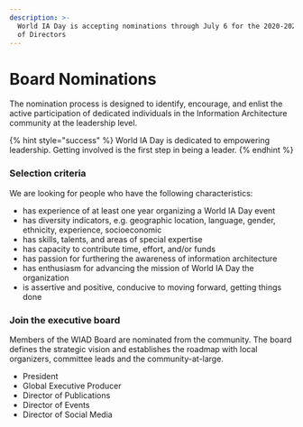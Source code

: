 ```yaml
---
description: >-
  World IA Day is accepting nominations through July 6 for the 2020-2021 Board
  of Directors
---
```


# Board Nominations

The nomination process is designed to identify, encourage, and enlist the active participation of dedicated individuals in the Information Architecture community at the leadership level.&#x20;

{% hint style="success" %}
World IA Day is dedicated to empowering leadership. Getting involved is the first step in being a leader.
{% endhint %}

### Selection criteria

We are looking for people who have the following characteristics:&#x20;

* has experience of at least one year organizing a World IA Day event
* has diversity indicators, e.g. geographic location, language, gender, ethnicity, experience, socioeconomic&#x20;
* has skills, talents, and areas of special expertise
* has capacity to contribute time, effort, and/or funds&#x20;
* has passion for furthering the awareness of information architecture
* has enthusiasm for advancing the mission of World IA Day the organization
* is assertive and positive, conducive to moving forward, getting things done

### Join the executive board

Members of the WIAD Board are nominated from the community. The board defines the strategic vision and establishes the roadmap with local organizers, committee leads and the community-at-large.

* President
* Global Executive Producer
* Director of Publications
* Director of Events
* Director of Social Media
